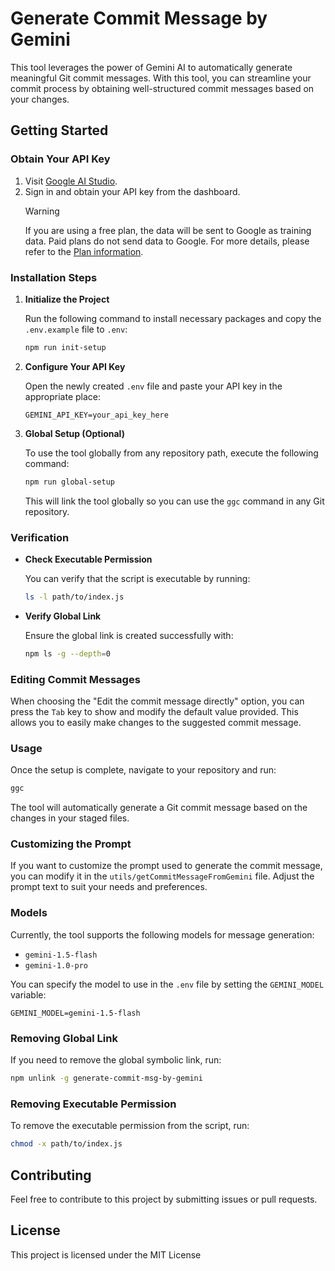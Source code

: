 # Generate Commit Message by Gemini

This tool leverages the power of Gemini AI to automatically generate meaningful Git commit messages. With this tool, you can streamline your commit process by obtaining well-structured commit messages based on your changes.

## Getting Started

### Obtain Your API Key

1. Visit [Google AI Studio](https://ai.google.dev/aistudio).
2. Sign in and obtain your API key from the dashboard.
   > [!WARNING]  
   > If you are using a free plan, the data will be sent to Google as training data. Paid plans do not send data to Google. For more details, please refer to the [Plan information](https://aistudio.google.com/app/plan_information).

### Installation Steps

1. **Initialize the Project**

   Run the following command to install necessary packages and copy the `.env.example` file to `.env`:

   ```bash
   npm run init-setup
   ```

2. **Configure Your API Key**

   Open the newly created `.env` file and paste your API key in the appropriate place:

   ```
   GEMINI_API_KEY=your_api_key_here
   ```

3. **Global Setup (Optional)**

   To use the tool globally from any repository path, execute the following command:

   ```bash
   npm run global-setup
   ```

   This will link the tool globally so you can use the `ggc` command in any Git repository.

### Verification

- **Check Executable Permission**

  You can verify that the script is executable by running:

  ```bash
  ls -l path/to/index.js
  ```

- **Verify Global Link**

  Ensure the global link is created successfully with:

  ```bash
  npm ls -g --depth=0
  ```

### Editing Commit Messages

When choosing the "Edit the commit message directly" option, you can press the `Tab` key to show and modify the default value provided. This allows you to easily make changes to the suggested commit message.

### Usage

Once the setup is complete, navigate to your repository and run:

```bash
ggc
```

The tool will automatically generate a Git commit message based on the changes in your staged files.

### Customizing the Prompt

If you want to customize the prompt used to generate the commit message, you can modify it in the `utils/getCommitMessageFromGemini` file. Adjust the prompt text to suit your needs and preferences.

### Models

Currently, the tool supports the following models for message generation:

- `gemini-1.5-flash`
- `gemini-1.0-pro`

You can specify the model to use in the `.env` file by setting the `GEMINI_MODEL` variable:

```
GEMINI_MODEL=gemini-1.5-flash
```

### Removing Global Link

If you need to remove the global symbolic link, run:

```bash
npm unlink -g generate-commit-msg-by-gemini
```

### Removing Executable Permission

To remove the executable permission from the script, run:

```bash
chmod -x path/to/index.js
```

## Contributing

Feel free to contribute to this project by submitting issues or pull requests.

## License

This project is licensed under the MIT License
